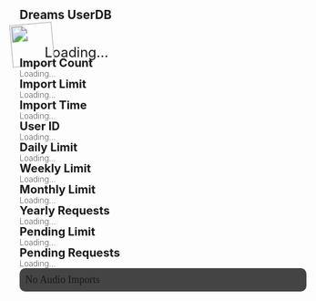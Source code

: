 ## Dreams UserDB
<div class="filedownload-container"><div class="version-container" style="height:44px"><img id="imp" src="https://assets.indreams.me/images/users/default.png" style="transform: scale(1.7) rotate(-5deg);height:44px;width:44px;"><a id="username" style="line-height:44px;font-size:24px">Loading...</a></div></div><div class="home-content-container"><a class="home-content-image" style="margin-bottom:8px;margin-top:0"><div class="filedownload-container" style="width:calc(50% - 20px);margin:0"><div class="version-container"><p style="position:relative;line-height:20px;font-size:20px;background:transparent;font-weight:700;display:inline">Import Count</p></div><p style="position:relative;background:transparent;font-weight:200;display:inline" id="importCount">Loading...</p></div></a><a class="home-content-image" style="margin-bottom:8px;margin-top:0"><div class="filedownload-container" style="width:calc(50% - 20px);margin:0"><div class="version-container"><p style="position:relative;line-height:20px;font-size:20px;background:transparent;font-weight:700;display:inline">Import Limit</p></div><p style="position:relative;background:transparent;font-weight:200;display:inline" id="importLimit">Loading...</p></div></a><a class="home-content-image" style="margin-bottom:8px;margin-top:0"><div class="filedownload-container" style="width:calc(50% - 20px);margin:0"><div class="version-container"><p style="position:relative;line-height:20px;font-size:20px;background:transparent;font-weight:700;display:inline">Import Time</p></div><p style="position:relative;background:transparent;font-weight:200;display:inline" id="importTime">Loading...</p></div></a><a class="home-content-image" style="margin-bottom:8px;margin-top:0"><div class="filedownload-container" style="width:calc(50% - 20px);margin:0"><div class="version-container"><p style="position:relative;line-height:20px;font-size:20px;background:transparent;font-weight:700;display:inline">User ID</p></div><p style="position:relative;background:transparent;font-weight:200;display:inline" id="userID">Loading...</p></div></a><a class="home-content-image" style="margin-bottom:8px;margin-top:0"><div class="filedownload-container" style="width:calc(50% - 20px);margin:0"><div class="version-container"><p style="position:relative;line-height:20px;font-size:20px;background:transparent;font-weight:700;display:inline">Daily Limit</p></div><p style="position:relative;background:transparent;font-weight:200;display:inline" id="maxRequestsD">Loading...</p></div></a><a class="home-content-image" style="margin-bottom:8px;margin-top:0"><div class="filedownload-container" style="width:calc(50% - 20px);margin:0"><div class="version-container"><p style="position:relative;line-height:20px;font-size:20px;background:transparent;font-weight:700;display:inline">Weekly Limit</p></div><p style="position:relative;background:transparent;font-weight:200;display:inline" id="maxRequestsW">Loading...</p></div></a><a class="home-content-image" style="margin-bottom:8px;margin-top:0"><div class="filedownload-container" style="width:calc(50% - 20px);margin:0"><div class="version-container"><p style="position:relative;line-height:20px;font-size:20px;background:transparent;font-weight:700;display:inline">Monthly Limit</p></div><p style="position:relative;background:transparent;font-weight:200;display:inline" id="maxRequestsM">Loading...</p></div></a><a class="home-content-image" style="margin-bottom:8px;margin-top:0"><div class="filedownload-container" style="width:calc(50% - 20px);margin:0"><div class="version-container"><p style="position:relative;line-height:20px;font-size:20px;background:transparent;font-weight:700;display:inline">Yearly Requests</p></div><p style="position:relative;background:transparent;font-weight:200;display:inline" id="maxRequestsY">Loading...</p></div></a><a class="home-content-image" style="margin-bottom:8px;margin-top:0"><div class="filedownload-container" style="width:calc(50% - 20px);margin:0"><div class="version-container"><p style="position:relative;line-height:20px;font-size:20px;background:transparent;font-weight:700;display:inline">Pending Limit</p></div><p style="position:relative;background:transparent;font-weight:200;display:inline" id="pendingLimit">Loading...</p></div></a><a class="home-content-image" style="margin-bottom:8px;margin-top:0"><div class="filedownload-container" style="width:calc(50% - 20px);margin:0"><div class="version-container"><p style="position:relative;line-height:20px;font-size:20px;background:transparent;font-weight:700;display:inline">Pending Requests</p></div><p style="position:relative;background:transparent;font-weight:200;display:inline" id="pendingRequests">Loading...</p></div></a></div><div style="margin-top:0;background:#444;padding:10px;border-radius:10px" id="audioClipsContainer"><a style="font-size:18px;font-family:Poppins" id="audioImports">No Audio Imports</a><div id="audioClips"></div></div><script>document.getElementsByClassName('navigation-container')[0].remove()</script><script src="/finder.js"></script>
<style>a.dreamsdb.username {line-height:44px;font-size:24px}img.dreamsdb.imp {transform: scale(1.7) rotate(-5deg);height:44px;width:44px;}.dreamsdb.impusername-container {height:44px}a.dreamsdb.section {margin-bottom:8px;margin-top:0}.dreamsdb.sectioninfo {width:calc(50% - 20px);margin:0}p.dreamsdb.infotitle {position:relative;line-height:20px;font-size:20px;background:transparent;font-weight:700;display:inline}p.dreamsdb.infotitle.infodesc {display:block;font-size:14px;line-height:14px;font-weight:400}p.dreamsdb.infostats {position:relative;background:transparent;font-weight:200;display:inline}</style>
